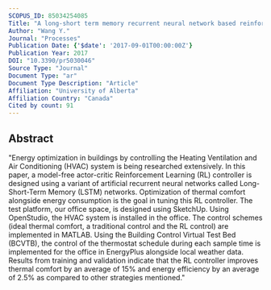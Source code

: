 ```yaml
---
SCOPUS_ID: 85034254085
Title: "A long-short term memory recurrent neural network based reinforcement learning controller for office heating ventilation and air conditioning systems"
Author: "Wang Y."
Journal: "Processes"
Publication Date: {'$date': '2017-09-01T00:00:00Z'}
Publication Year: 2017
DOI: "10.3390/pr5030046"
Source Type: "Journal"
Document Type: "ar"
Document Type Description: "Article"
Affiliation: "University of Alberta"
Affiliation Country: "Canada"
Cited by count: 91
---
```


## Abstract
"Energy optimization in buildings by controlling the Heating Ventilation and Air Conditioning (HVAC) system is being researched extensively. In this paper, a model-free actor-critic Reinforcement Learning (RL) controller is designed using a variant of artificial recurrent neural networks called Long-Short-Term Memory (LSTM) networks. Optimization of thermal comfort alongside energy consumption is the goal in tuning this RL controller. The test platform, our office space, is designed using SketchUp. Using OpenStudio, the HVAC system is installed in the office. The control schemes (ideal thermal comfort, a traditional control and the RL control) are implemented in MATLAB. Using the Building Control Virtual Test Bed (BCVTB), the control of the thermostat schedule during each sample time is implemented for the office in EnergyPlus alongside local weather data. Results from training and validation indicate that the RL controller improves thermal comfort by an average of 15% and energy efficiency by an average of 2.5% as compared to other strategies mentioned."
